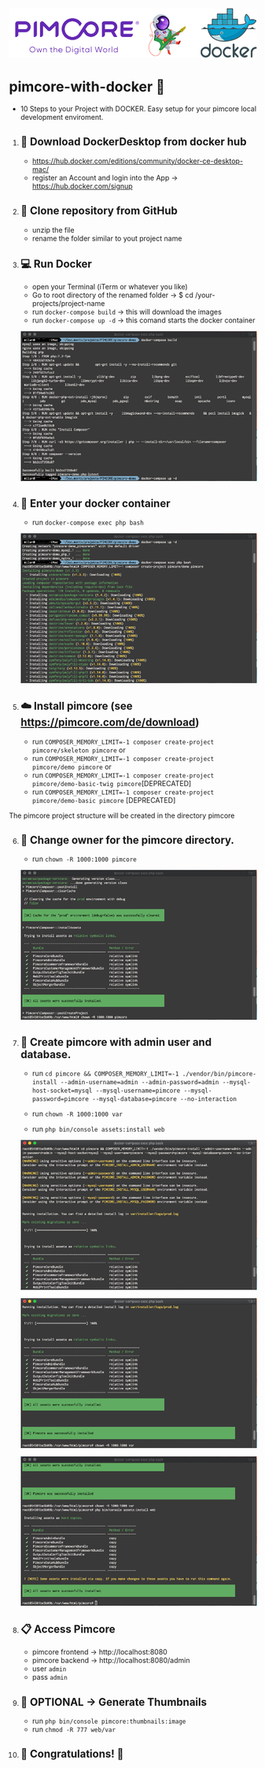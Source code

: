 #
![Pimcore - Own the digital World](./docs/images/pimcore_docker_main_logo.svg)
#

# pimcore-with-docker 🐳
   * 10 Steps to your Project with DOCKER. Easy setup for your pimcore local development enviroment.

1. ## 📂 Download DockerDesktop from docker hub
   * https://hub.docker.com/editions/community/docker-ce-desktop-mac/
   * register an Account and login into the App -> https://hub.docker.com/signup

2. ## 💾 Clone repository from GitHub
   * unzip the file
   * rename the folder similar to yout project name

3. ## 💻 Run Docker
   * open your Terminal (iTerm or whatever you like)
   * Go to root directory of the renamed folder -> $ cd /your-projects/project-name
   * run `docker-compose build` -> this will download the images
   * run `docker-compose up -d` -> this comand starts the docker container
   
   ![docker-compose build](./docs/steps/01_build.jpg)

4. ## 📖 Enter your docker container
   * run `docker-compose exec php bash`
   
   ![enter-container](./docs/steps/02_exec_php_bash.jpg)

5. ## ☁️ Install pimcore (see https://pimcore.com/de/download)
   * run `COMPOSER_MEMORY_LIMIT=-1 composer create-project pimcore/skeleton pimcore` or
   * run `COMPOSER_MEMORY_LIMIT=-1 composer create-project pimcore/demo pimcore` or
   * run `COMPOSER_MEMORY_LIMIT=-1 composer create-project pimcore/demo-basic-twig pimcore`[DEPRECATED]
   * run `COMPOSER_MEMORY_LIMIT=-1 composer create-project pimcore/demo-basic pimcore` [DEPRECATED]

The pimcore project structure will be created in the directory pimcore

6. ## 👥 Change owner for the pimcore directory.
   * run `chown -R 1000:1000 pimcore`
   
   ![change owner](./docs/steps/03_chown.jpg)

7. ## 📝 Create pimcore with admin user and database.
   * run `cd pimcore && COMPOSER_MEMORY_LIMIT=-1 ./vendor/bin/pimcore-install --admin-username=admin --admin-password=admin --mysql-host-socket=mysql --mysql-username=pimcore --mysql-password=pimcore --mysql-database=pimcore --no-interaction`

   * run `chown -R 1000:1000 var`
   * run `php bin/console assets:install web`
   
   ![install](./docs/steps/04_install_db_user.jpg)
   
   ![install](./docs/steps/05_chown.jpg)
   
   ![install](./docs/steps/06_install_assets.jpg)

8. ## 📋 Access Pimcore 
   * pimcore frontend -> http://localhost:8080 
   * pimcore backend  -> http://localhost:8080/admin
   * user `admin`
   * pass `admin`

9. ## 🌅 OPTIONAL -> Generate Thumbnails
   * run `php bin/console pimcore:thumbnails:image`
   * run `chmod -R 777 web/var`

10. ## :clap: Congratulations! 🏁
